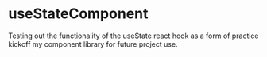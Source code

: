 # useStateComponent
Testing out the functionality of the useState react hook as a form of practice kickoff my component library for future project use.
